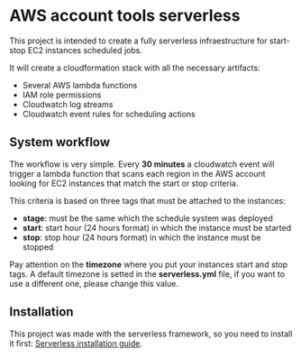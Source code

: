 # AWS account tools serverless
This project is intended to create a fully serverless infraestructure for start-stop EC2 instances scheduled jobs.

It will create a cloudformation stack with all the necessary artifacts:
* Several AWS lambda functions
* IAM role permissions
* Cloudwatch log streams
* Cloudwatch event rules for scheduling actions

## System workflow
The workflow is very simple. Every **30 minutes** a cloudwatch event will trigger a lambda function that scans each region in the AWS account looking for EC2 instances that match the start or stop criteria.

This criteria is based on three tags that must be attached to the instances:
* **stage**: must be the same which the schedule system was deployed
* **start**: start hour (24 hours format) in which the instance must be started
* **stop**: stop hour (24 hours format) in which the instance must be stopped

Pay attention on the **timezone** where you put your instances start and stop tags. A default timezone is setted in the **serverless.yml** file, if you want to use a different one, please change this value.

## Installation
This project was made with the serverless framework, so you need to install it first: [Serverless installation guide](https://serverless.com/framework/docs/providers/aws/guide/installation/).